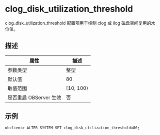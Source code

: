 clog_disk_utilization_threshold 
====================================================

clog_disk_utilization_threshold 配置项用于控制 clog 或 ilog 磁盘空间复用的水位值。

描述 
-----------------------



|        属性        |     描述     |
|------------------|------------|
| 参数类型             | 整型         |
| 默认值              | 80         |
| 取值范围             | \[10, 100) |
| 是否重启 OBServer 生效 | 否          |



示例 
-----------------------

    obclient> ALTER SYSTEM SET clog_disk_utilization_threshold=80;


